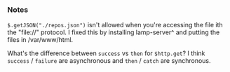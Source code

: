 ### Notes

`$.getJSON("./repos.json")` isn't allowed when you're accessing the file
ith the "file://" protocol. I fixed this by installing lamp-server^ and
putting the files in /var/www/html.

What's the difference between `success` vs `then` for `$http.get`?
I think `success` / `failure` are asynchronous and `then` / `catch` are
synchronous.




